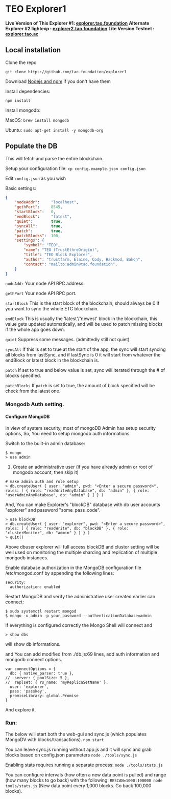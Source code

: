 # TEO Explorer1

<b>Live Version of This Explorer #1: [explorer.tao.foundation](https://explorer.tao.foundation)</b>
<b>Alternate Explorer #2 lightexp  : [explorer2.tao.foundation](https://explorer2.tao.foundation)</b>
<b>Lite Version Testnet            : [explorer.tao.ac](https://explorer.tao.ac)</b>


## Local installation

Clone the repo

`git clone https://github.com/tao-foundation/explorer1`

Download [Nodejs and npm](https://docs.npmjs.com/getting-started/installing-node "Nodejs install") if you don't have them

Install dependencies:

`npm install`

Install mongodb:

MacOS: `brew install mongodb`

Ubuntu: `sudo apt-get install -y mongodb-org`

## Populate the DB

This will fetch and parse the entire blockchain.

Setup your configuration file: `cp config.example.json config.json`

Edit `config.json` as you wish

Basic settings:
```json
{
    "nodeAddr":     "localhost",
    "gethPort":     8545,
    "startBlock":   0,
    "endBlock":     "latest",
    "quiet":        true,
    "syncAll":      true,
    "patch":        true,
    "patchBlocks":  100,
    "settings": {
        "symbol": "TEO",
        "name": "TEO (TrustEthreOrigin)",
        "title": "TEO Block Explorer",
        "author": "trustfarm, Elaine, Cody, Hackmod, Bakon",
        "contact": "mailto:admin@tao.foundation",
    }
}

```

```nodeAddr```    Your node API RPC address.

```gethPort```    Your node API RPC port.

```startBlock```  This is the start block of the blockchain, should always be 0 if you want to sync the whole ETC blockchain.

```endBlock```    This is usually the 'latest'/'newest' block in the blockchain, this value gets updated automatically, and will be used to patch missing blocks if the whole app goes down.

```quiet```       Suppress some messages. (admittedly still not quiet)

```syncAll```     If this is set to true at the start of the app, the sync will start syncing all blocks from lastSync, and if lastSync is 0 it will start from whatever the endBlock or latest block in the blockchain is.

```patch```       If set to true and below value is set, sync will iterated through the # of blocks specified.

```patchBlocks``` If `patch` is set to true, the amount of block specified will be check from the latest one.

### Mongodb Auth setting.

#### Configure MongoDB
In view of system security, most of mongoDB Admin has setup security options, So, You need to setup mongodb auth informations.

Switch to the built-in admin database:
```
$ mongo
> use admin
```

  1. Create an administrative user  (if you have already admin or root of mongodb account, then skip it)

```
# make admin auth and role setup
> db.createUser( { user: "admin", pwd: "<Enter a secure password>", roles: [ { role: "readWriteAnyDatabase", db: "admin" }, { role: "userAdminAnyDatabase", db: "admin" } ] } )

```

And, You can make Explorer's "blockDB" database with db user accounts "explorer" and password "some_pass_code".

```
> use blockDB
> db.createUser( { user: "explorer", pwd: "<Enter a secure password>", roles: [ { role: "readWrite", db: "blockDB" }, { role: "clusterMonitor", db: "admin" } ] } )
> quit()
```

Above dbuser explorer will full access blockDB and clustor setting will be well used on monitoring the multiple sharding and replication of multiple mongodb instances.

Enable database authorization in the MongoDB configuration file /etc/mongod.conf by appending the following lines:

```
security:
  authorization: enabled
```

Restart MongoDB and verify the administrative user created earlier can connect:

```
$ sudo systemctl restart mongod
$ mongo -u admin -p your_password --authenticationDatabase=admin
```

If everything is configured correctly the Mongo Shell will connect and 
```
> show dbs
```

will show db informations.

and You can add modified from  ./db.js:69 lines,  add auth information and mongodb connect options.
```
var connectOptions = {
  db: { native_parser: true },
//  server: { poolSize: 5 },
//  replset: { rs_name: 'myReplicaSetName' },
  user: 'explorer',
  pass: 'passkey',
  promiseLibrary: global.Promise
}
```
And explore it.


### Run:
The below will start both the web-gui and sync.js (which populates MongoDV with blocks/transactions).
`npm start`

You can leave sync.js running without app.js and it will sync and grab blocks based on config.json parameters
`node ./tools/sync.js`

Enabling stats requires running a separate process:
`node ./tools/stats.js`

You can configure intervals (how often a new data point is pulled) and range (how many blocks to go back) with the following:
`RESCAN=1000:100000 node tools/stats.js` (New data point every 1,000 blocks. Go back 100,000 blocks).
